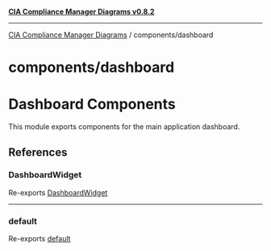 [**CIA Compliance Manager Diagrams v0.8.2**](../../README.md)

***

[CIA Compliance Manager Diagrams](../../modules.md) / components/dashboard

# components/dashboard

# Dashboard Components

This module exports components for the main application dashboard.

## References

### DashboardWidget

Re-exports [DashboardWidget](Dashboard/functions/DashboardWidget.md)

***

### default

Re-exports [default](Dashboard/functions/default.md)

